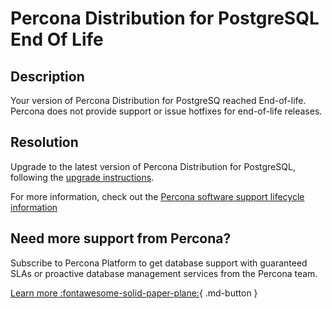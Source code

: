 # Percona Distribution for PostgreSQL End Of Life
## Description
Your version of Percona Distribution for PostgreSQ reached End-of-life.
Percona does not provide support or issue hotfixes for end-of-life releases.


## Resolution
Upgrade to the latest version of Percona Distribution for PostgreSQL, following the [upgrade instructions](https://docs.percona.com/postgresql/15/major-upgrade.html).

For more information, check out the [Percona software support lifecycle information](https://www.percona.com/services/policies/percona-software-support-lifecycle)

## Need more support from Percona?
Subscribe to Percona Platform to get database support with guaranteed SLAs or proactive database management services from the Percona team.

[Learn more :fontawesome-solid-paper-plane:](https://per.co.na/subscribe){ .md-button }
